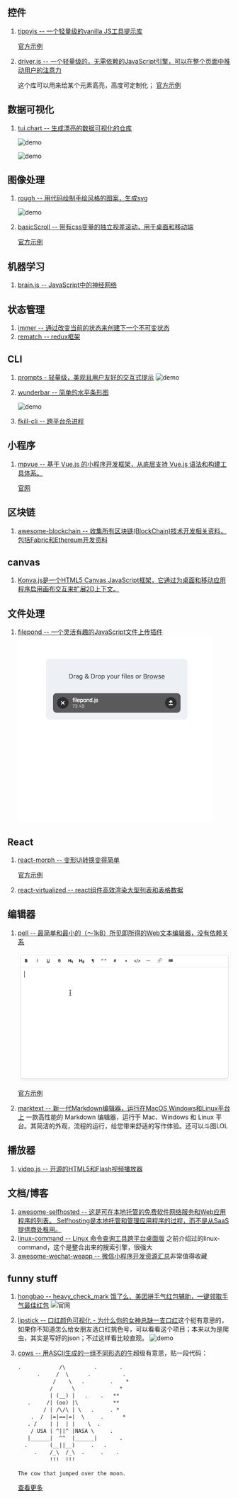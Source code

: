 ## 控件
1. [tippyjs -- 一个轻量级的vanilla JS工具提示库](https://github.com/atomiks/tippyjs)
    
    [官方示例](https://atomiks.github.io/tippyjs/)
2. [driver.js -- 一个轻量级的，无需依赖的JavaScript引擎，可以在整个页面中推动用户的注意力](https://github.com/kamranahmedse/driver.js)
    
    这个库可以用来给某个元素高亮，高度可定制化；
    [官方示例](http://kamranahmed.info/driver)
## 数据可视化
1. [tui.chart -- 生成漂亮的数据可视化的仓库](https://github.com/nhnent/tui.chart)
    
    ![demo](https://user-images.githubusercontent.com/35218826/37026890-1e2bcfe0-2173-11e8-9b06-3db329d5f477.png)
    
    ![demo](https://user-images.githubusercontent.com/35218826/37018282-2a792584-2157-11e8-835f-fac1275d31e0.gif)
## 图像处理
1. [rough -- 用代码绘制手绘风格的图案，生成svg](https://github.com/pshihn/rough)

    ![demo](https://camo.githubusercontent.com/321c5ec903de912560670ba0fb8d6b7705a2a4e5/68747470733a2f2f726f7567686a732e636f6d2f696d616765732f6361705f64656d6f2e706e67)
2. [basicScroll -- 带有css变量的独立视差滚动，用于桌面和移动端](https://github.com/electerious/basicScroll)
    
    [官方示例](https://codepen.io/electerious/pen/QGNxxx)
## 机器学习
1. [brain.js -- JavaScript中的神经网络](https://github.com/BrainJS/brain.js)
## 状态管理
1. [immer -- 通过改变当前的状态来创建下一个不可变状态](https://github.com/mweststrate/immer)
2. [rematch -- redux框架](https://github.com/rematch/rematch)
## CLI
1. [prompts - 轻量级，美观且用户友好的交互式提示](https://github.com/terkelg/prompts)
    ![demo](https://github.com/terkelg/prompts/raw/master/media/number.gif)
2. [wunderbar -- 简单的水平条形图](https://github.com/gribnoysup/wunderbar)

    ![demo](https://github.com/gribnoysup/wunderbar/raw/master/wunder-bar-cli-all.png)
3. [fkill-cli -- 跨平台杀进程](https://github.com/sindresorhus/fkill-cli)
## 小程序
1. [mpvue -- 基于 Vue.js 的小程序开发框架，从底层支持 Vue.js 语法和构建工具体系。](https://github.com/Meituan-Dianping/mpvue)
    
    [官网](http://mpvue.com)
## 区块链
1. [awesome-blockchain -- 收集所有区块链(BlockChain)技术开发相关资料，包括Fabric和Ethereum开发资料](https://github.com/chaozh/awesome-blockchain)
## canvas   
1. [Konva.js是一个HTML5 Canvas JavaScript框架，它通过为桌面和移动应用程序启用画布交互来扩展2D上下文。](https://github.com/konvajs/konva)
## 文件处理
1. [filepond -- 一个灵活有趣的JavaScript文件上传插件](https://github.com/pqina/filepond)
    ![demo](https://github.com/pqina/filepond-github-assets/raw/master/filepond-animation-01.gif)
## React
1. [react-morph -- 变形Ui转换变得简单](https://github.com/brunnolou/react-morph)
    
    [官方示例](https://brunnolou.github.io/react-morph/?selectedKind=Advanced&selectedStory=Morphing%20from%20card%20to%20details&full=0&addons=0&stories=1&panelRight=0)
2. [react-virtualized -- react组件高效渲染大型列表和表格数据](https://github.com/bvaughn/react-virtualized)
## 编辑器
1. [pell -- 最简单和最小的（〜1kB）所见即所得的Web文本编辑器，没有依赖关系](https://github.com/jaredreich/pell)
    
    ![demo](https://github.com/jaredreich/pell/raw/master/demo.gif?raw=true)
    
    [官方示例](https://jaredreich.com/pell)
2. [marktext -- 新一代Markdown编辑器，运行在MacOS Windows和Linux平台上](https://github.com/marktext/marktext)
一款高性能的 Markdown 编辑器，运行于 Mac、Windows 和 Linux 平台。其简洁的外观，流程的运行，给您带来舒适的写作体验。还可以斗图LOL
## 播放器
1. [video.js -- 开源的HTML5和Flash视频播放器](https://github.com/videojs/video.js)
## 文档/博客
1. [awesome-selfhosted -- 这是可在本地托管的免费软件网络服务和Web应用程序的列表。 Selfhosting是本地托管和管理应用程序的过程，而不是从SaaS提供商处租用。](https://github.com/Kickball/awesome-selfhosted)
2. [linux-command -- Linux 命令查询工具跨平台桌面版](https://github.com/haloislet/linux-command)
    之前介绍过的linux-command，这个是整合出来的搜索引擎，很强大
3. [awesome-wechat-weapp -- 微信小程序开发资源汇总](https://github.com/justjavac/awesome-wechat-weapp)非常值得收藏    
## funny stuff
1. [hongbao -- heavy_check_mark 饿了么、美团拼手气红包辅助，一键领取手气最佳红包](https://github.com/game-helper/hongbao)
    ![官网]( http://www.elemhb.top/)
2. [lipstick -- 口红颜色可视化 - 为什么你的女神总缺一支口红](https://github.com/Ovilia/lipstick)这个挺有意思的，如果你不知道怎么给女朋友选口红挑色号，可以看看这个项目；本来以为是爬虫，其实是写好的json；不过这样看比较直观。
    ![demo](https://github.com/Ovilia/lipstick/raw/gh-pages/assets/screenshot.png)
3. [cows -- 用ASCII生成的一组不同形态的牛](https://github.com/sindresorhus/cows)超级有意思，贴一段代码：
    
    ```
    .            /\         .       .
          .     /  \      .          .
               /    \   .        .    *
              /      \              *
              | (__) |   .    .   **
       .     /| (oo) |\           **
            / | /\/\ | \   .     . *
        .  /  |=|==|=|  \     .      *
       . /    | |  | |    \  .
        / USA | ^||^ |NASA \     .
       |______|  ^^  |______|       .
      .       (__||__)     .   .
         .    /_\  /_\  .     .    .
              !!!  !!!
    
    The cow that jumped over the moon.
    ```
    [查看更多](https://github.com/sindresorhus/cows/blob/master/cows.txt)